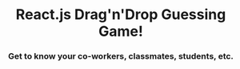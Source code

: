 <h1 align="center">React.js Drag'n'Drop Guessing Game!</h1>

<h3 align="center">Get to know your co-workers, classmates, students, etc.</h3>
